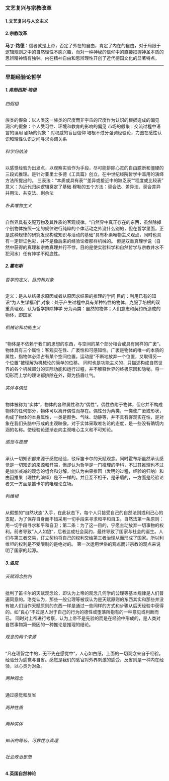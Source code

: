 ### 文艺复兴与宗教改革
#### 1.文艺复兴与人文主义
#### 2.宗教改革
**马丁·路德**：信者就是上帝，否定了外在的自由，肯定了内在的自由，对于局限于逻辑规则之中的自然理性不感兴趣，而对一种神秘的信仰中的直接把握神圣本质的思辨精神情有独钟。内在精神自由和思辨理性开创了近代德国文化的显著特点。
___
### 早期经验论哲学
##### 1.弗朗西斯·培根
###### 四假相
族类的假象：以人类这一族类的尺度而非宇宙的尺度作为认识的根据造成的偏见
洞穴的假象：个人受习性、环境和教育的影响的偏见
市场的假象：交流过程中语言的误用
剧场的假象：对权威的盲目信仰
培根不过分强调经验论，力图在感性认识和理性认识之间寻求协调关系
###### 科学归纳法
以感觉经验为出发点，以观察实验作为手段，尽可能排除心灵的自由臆断和僵硬的三段式推理。是针对亚里士多德《工具篇》创立，在中世纪经院哲学中滥用的演绎方法所提出的。
三表法：“本质或具有表”“差异或接近中的缺乏表”“程度或比较表”
意义：为近代归纳逻辑奠定了基础
穆勒的五个方法：契合法、差异法、契合差异并用法、共变法、剩余法
###### 朴素唯物主义
自然界具有支配万物及其性质的客观规律。“自然界中真正存在的东西，虽然除掉个别物体按照一定的规律进行纯粹的个体活动之外没什么别的，但在哲学里面，正是这种规律的研究发现构成知识与活动的基础”具有朴素唯物主义观点，同时也具有一定辩证色彩，并不是像后来的经验论者那样机械的。
但是双重真理学说（自然中获得的真理和宗教真理并行不悖，目的是使实验科学和自然哲学与宗教井水不犯河水）任有神学不彻底性。
##### 2.霍布斯
###### 哲学的定义、目的和对象
定义：是从从结果求原因或者从原因求结果的推理的学问
目的：利用已有的知识“为人生谋福利”
对象：处于产生过程中具有某种特性的物体，克服了培根的双重真理观，认为哲学排除神学
分为两类：自然的物体；人们意志和契约所造成的物体，即国家
###### 机械论和功能主义
“物体是不依赖于我们的思想的东西，与空间的某个部分相合或具有同样的广袤”。物体具有三个属性：客观实在性、广袤性和可感知性。广袤是物体的唯一的本质的属性，指物体必须占有某个空间位置。运动是“不断地放弃一个位置，又取得另一个位置”被理解为机械论的简单的位移。
同时也是功能主义的，只描述构成自然世界的各个机械部分的实际功能和运行过程，并不解释世界的终极原因和隐秘。将一切形而上学的理论都排除在外，颇为扬眉吐气。
###### 实体与偶性
物体被称为“实体”，物体的各种属性称为“偶性”。偶性依附于物体，但它并不构成物体的任何部分，物体可以离开偶性而存在。偶性分为两类，一类使广袤或形状，构成了物体的本身属性，一类是颜色、气味、动静等，并不具有客观实在性，是对象在我们头脑中形成的主观映像。对于实体采取唯名论的态度，是一些没有确切内涵的名称。使经验论逐渐走向主观唯心主义和不可知论。
###### 感觉与推理
承认一切知识都来源于感觉经验，驳斥笛卡尔的天赋观念。同时霍布斯虽然承认感觉是一切知识的来源和开端，但却认为哲学是一门推理的学科，不过其推理也不过是加加减减的观念的组合和分解。他认为由果推因（发明的过程，经验的归纳）和由因推果（理性的演绎）是不一样的。并且互不相干，是矛盾的，一方面是经验论者又一方面是笛卡尔的唯理论立场。
###### 利维坦
从假想的“自然状态”入手，在此状态下，每个人只接受自己的自然法则或利己心的支配，为了保存自身而不惜采用一切手段来寻求和平和自卫。自然法第一条原则：用一切手段寻求和平和自卫；第二条：为了这一目的，宁愿主动放弃一切事物的权利。前者导致”人人如狼“，后者达成社会契约，最终导致了国家与社会的诞生。人们与第三者交易，订立契约将自己的权利交给第三者治理从而形成了国家。所以利维坦的权利是不受限制的是绝对的。
第一次运用世俗的观点而非宗教的观点来说明了国家的起源。
##### 3.洛克
###### 天赋观念批判
批判了笛卡尔的天赋观念论，即认为上帝的观念几何学的公理等基本规律是人们普遍同意的。洛克认为，那些一般公理等被误认为是天赋原则的东西其实和那些并没有被人们当作天赋原则的东西一样是通过一些同样的方式和步骤从后天经验中获得的。如“良心”不过是人对于自己的行为的德性或堕落所抱有的一种意见或判断而已。
同时对上帝进行考察，认为上帝不是先验的而是在经验中形成的，是人类对自然事物第一原因的一种推论是推理的结论。
###### 观念的两个来源
“凡在理智之中的，无不先在感觉中”，人心如白纸，上面的一切观念来自于经验。经验分为感觉与自省。感觉是我们的感官对外界刺激的感受，反省则是一种内在经验，以心灵为对象。
###### 两种观念
通过感觉和反省
###### 两种性质
###### 两种实体
###### 知识的等级、可靠性与真理
###### 社会政治思想
#### 4.英国自然神论

